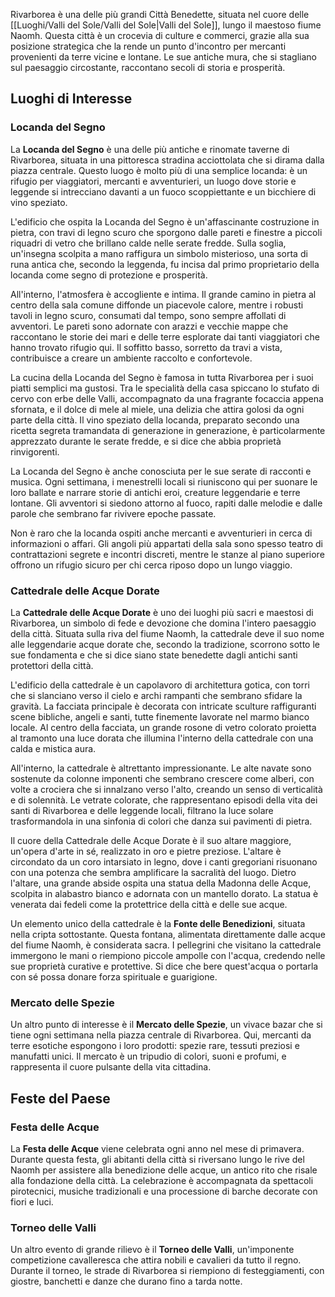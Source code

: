 Rivarborea è una delle più grandi Città Benedette, situata nel cuore delle [[Luoghi/Valli del Sole/Valli del Sole|Valli del Sole]], lungo il maestoso fiume Naomh. Questa città è un crocevia di culture e commerci, grazie alla sua posizione strategica che la rende un punto d'incontro per mercanti provenienti da terre vicine e lontane. Le sue antiche mura, che si stagliano sul paesaggio circostante, raccontano secoli di storia e prosperità.

## Luoghi di Interesse

### Locanda del Segno
La **Locanda del Segno** è una delle più antiche e rinomate taverne di Rivarborea, situata in una pittoresca stradina acciottolata che si dirama dalla piazza centrale. Questo luogo è molto più di una semplice locanda: è un rifugio per viaggiatori, mercanti e avventurieri, un luogo dove storie e leggende si intrecciano davanti a un fuoco scoppiettante e un bicchiere di vino speziato.

L'edificio che ospita la Locanda del Segno è un'affascinante costruzione in pietra, con travi di legno scuro che sporgono dalle pareti e finestre a piccoli riquadri di vetro che brillano calde nelle serate fredde. Sulla soglia, un'insegna scolpita a mano raffigura un simbolo misterioso, una sorta di runa antica che, secondo la leggenda, fu incisa dal primo proprietario della locanda come segno di protezione e prosperità.

All'interno, l'atmosfera è accogliente e intima. Il grande camino in pietra al centro della sala comune diffonde un piacevole calore, mentre i robusti tavoli in legno scuro, consumati dal tempo, sono sempre affollati di avventori. Le pareti sono adornate con arazzi e vecchie mappe che raccontano le storie dei mari e delle terre esplorate dai tanti viaggiatori che hanno trovato rifugio qui. Il soffitto basso, sorretto da travi a vista, contribuisce a creare un ambiente raccolto e confortevole.

La cucina della Locanda del Segno è famosa in tutta Rivarborea per i suoi piatti semplici ma gustosi. Tra le specialità della casa spiccano lo stufato di cervo con erbe delle Valli, accompagnato da una fragrante focaccia appena sfornata, e il dolce di mele al miele, una delizia che attira golosi da ogni parte della città. Il vino speziato della locanda, preparato secondo una ricetta segreta tramandata di generazione in generazione, è particolarmente apprezzato durante le serate fredde, e si dice che abbia proprietà rinvigorenti.

La Locanda del Segno è anche conosciuta per le sue serate di racconti e musica. Ogni settimana, i menestrelli locali si riuniscono qui per suonare le loro ballate e narrare storie di antichi eroi, creature leggendarie e terre lontane. Gli avventori si siedono attorno al fuoco, rapiti dalle melodie e dalle parole che sembrano far rivivere epoche passate.

Non è raro che la locanda ospiti anche mercanti e avventurieri in cerca di informazioni o affari. Gli angoli più appartati della sala sono spesso teatro di contrattazioni segrete e incontri discreti, mentre le stanze al piano superiore offrono un rifugio sicuro per chi cerca riposo dopo un lungo viaggio.

### Cattedrale delle Acque Dorate
La **Cattedrale delle Acque Dorate** è uno dei luoghi più sacri e maestosi di Rivarborea, un simbolo di fede e devozione che domina l'intero paesaggio della città. Situata sulla riva del fiume Naomh, la cattedrale deve il suo nome alle leggendarie acque dorate che, secondo la tradizione, scorrono sotto le sue fondamenta e che si dice siano state benedette dagli antichi santi protettori della città.

L'edificio della cattedrale è un capolavoro di architettura gotica, con torri che si slanciano verso il cielo e archi rampanti che sembrano sfidare la gravità. La facciata principale è decorata con intricate sculture raffiguranti scene bibliche, angeli e santi, tutte finemente lavorate nel marmo bianco locale. Al centro della facciata, un grande rosone di vetro colorato proietta al tramonto una luce dorata che illumina l'interno della cattedrale con una calda e mistica aura.

All'interno, la cattedrale è altrettanto impressionante. Le alte navate sono sostenute da colonne imponenti che sembrano crescere come alberi, con volte a crociera che si innalzano verso l'alto, creando un senso di verticalità e di solennità. Le vetrate colorate, che rappresentano episodi della vita dei santi di Rivarborea e delle leggende locali, filtrano la luce solare trasformandola in una sinfonia di colori che danza sui pavimenti di pietra.

Il cuore della Cattedrale delle Acque Dorate è il suo altare maggiore, un'opera d'arte in sé, realizzato in oro e pietre preziose. L'altare è circondato da un coro intarsiato in legno, dove i canti gregoriani risuonano con una potenza che sembra amplificare la sacralità del luogo. Dietro l'altare, una grande abside ospita una statua della Madonna delle Acque, scolpita in alabastro bianco e adornata con un mantello dorato. La statua è venerata dai fedeli come la protettrice della città e delle sue acque.

Un elemento unico della cattedrale è la **Fonte delle Benedizioni**, situata nella cripta sottostante. Questa fontana, alimentata direttamente dalle acque del fiume Naomh, è considerata sacra. I pellegrini che visitano la cattedrale immergono le mani o riempiono piccole ampolle con l'acqua, credendo nelle sue proprietà curative e protettive. Si dice che bere quest'acqua o portarla con sé possa donare forza spirituale e guarigione.

### Mercato delle Spezie
Un altro punto di interesse è il **Mercato delle Spezie**, un vivace bazar che si tiene ogni settimana nella piazza centrale di Rivarborea. Qui, mercanti da terre esotiche espongono i loro prodotti: spezie rare, tessuti preziosi e manufatti unici. Il mercato è un tripudio di colori, suoni e profumi, e rappresenta il cuore pulsante della vita cittadina.

## Feste del Paese

### Festa delle Acque
 La **Festa delle Acque** viene celebrata ogni anno nel mese di primavera. Durante questa festa, gli abitanti della città si riversano lungo le rive del Naomh per assistere alla benedizione delle acque, un antico rito che risale alla fondazione della città. La celebrazione è accompagnata da spettacoli pirotecnici, musiche tradizionali e una processione di barche decorate con fiori e luci. 

### Torneo delle Valli
Un altro evento di grande rilievo è il **Torneo delle Valli**, un'imponente competizione cavalleresca che attira nobili e cavalieri da tutto il regno. Durante il torneo, le strade di Rivarborea si riempiono di festeggiamenti, con giostre, banchetti e danze che durano fino a tarda notte.

